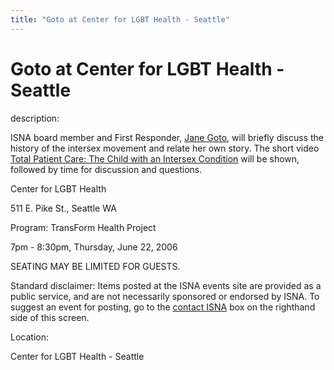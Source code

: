 ```yaml
---
title: "Goto at Center for LGBT Health - Seattle"
---
```


# Goto at Center for LGBT Health - Seattle

  
description:  
  


ISNA board member and First Responder, [Jane Goto][1], will briefly discuss the history of the intersex movement and relate her own story. The short video [Total Patient Care: The Child with an Intersex Condition][2] will be shown, followed by time for discussion and questions.

  
  


Center for LGBT Health  
  
511 E. Pike St., Seattle WA  
  
Program: TransForm Health Project  
  
7pm - 8:30pm, Thursday, June 22, 2006  
  
SEATING MAY BE LIMITED FOR GUESTS.

  
  


Standard disclaimer: Items posted at the ISNA events site are provided as a public service, and are not necessarily sponsored or endorsed by ISNA. To suggest an event for posting, go to the [contact ISNA][3] box on the righthand side of this screen.

  


  


  
Location:  
  
Center for LGBT Health - Seattle

 [1]: /about/goto
 [2]: /videos/total_patient_care
 [3]: /about/contact